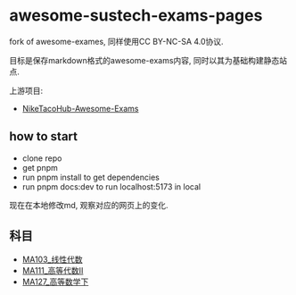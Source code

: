 # awesome-sustech-exams-pages

fork of awesome-exames, 同样使用CC BY-NC-SA 4.0协议.

目标是保存markdown格式的awesome-exams内容, 同时以其为基础构建静态站点.

上游项目:

+ [NikeTacoHub-Awesome-Exams](https://github.com/NikeTacoHub/awesome-exams)

## how to start

+ clone repo
+ get pnpm
+ run pnpm install to get dependencies
+ run pnpm docs:dev to run localhost:5173 in local

现在在本地修改md, 观察对应的网页上的变化.

## 科目

+ [MA103_线性代数](/MA103_线性代数/README)
+ [MA111_高等代数II](/MA111_高等代数II/README)
+ [MA127_高等数学下](/MA127_高等数学下/README)
